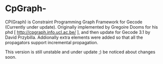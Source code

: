 CpGraph-
========

CP(Graph) is Constraint Programming Graph Framework for Gecode (Currently under update).
Originally implemented by Gregoire Dooms for his phd [ http://cpgraph.info.ucl.ac.be/ ],  and then  update for Gecode 3.1 by David Przybilla.
Addionally extra elements were added so that all the propagators support incremental propagation.

This version is still unstable and under update ;) be noticed about changes soon.